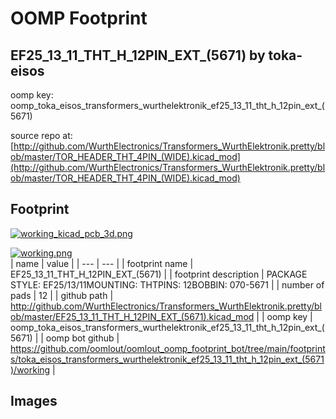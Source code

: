 # OOMP Footprint  
## EF25_13_11_THT_H_12PIN_EXT_(5671)  by toka-eisos  
  
oomp key: oomp_toka_eisos_transformers_wurthelektronik_ef25_13_11_tht_h_12pin_ext_(5671)  
  
source repo at: [http://github.com/WurthElectronics/Transformers_WurthElektronik.pretty/blob/master/TOR_HEADER_THT_4PIN_(WIDE).kicad_mod](http://github.com/WurthElectronics/Transformers_WurthElektronik.pretty/blob/master/TOR_HEADER_THT_4PIN_(WIDE).kicad_mod)  
## Footprint  
  
[![working_kicad_pcb_3d.png](working_kicad_pcb_3d_600.png)](working_kicad_pcb_3d.png)  
  
[![working.png](working_600.png)](working.png)  
| name | value | 
| --- | --- | 
| footprint name | EF25_13_11_THT_H_12PIN_EXT_(5671) | 
| footprint description | PACKAGE STYLE: EF25/13/11MOUNTING: THTPINS: 12BOBBIN: 070-5671 | 
| number of pads | 12 | 
| github path | http://github.com/WurthElectronics/Transformers_WurthElektronik.pretty/blob/master/EF25_13_11_THT_H_12PIN_EXT_(5671).kicad_mod | 
| oomp key | oomp_toka_eisos_transformers_wurthelektronik_ef25_13_11_tht_h_12pin_ext_(5671) | 
| oomp bot github | https://github.com/oomlout/oomlout_oomp_footprint_bot/tree/main/footprints/toka_eisos_transformers_wurthelektronik_ef25_13_11_tht_h_12pin_ext_(5671)/working | 
## Images  
